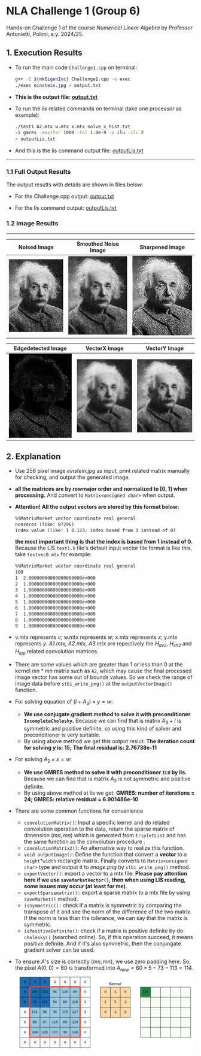# NLA Challenge 1 (Group 6)

Hands-on Challenge 1 of the course _Numerical Linear Algebra_ by Professor Antonietti, Polimi, a.y. 2024/25.

## 1. Execution Results

- To run the main code `Challenge1.cpp` on terminal:

  ```bash
  g++ -I ${mkEigenInc} Challenge1.cpp -o exec
  ./exec einstein.jpg > output.txt
  ```

- **This is the output file: [output.txt](output.txt)**

- To run the lis related commands on terminal (take one processor as example):

  ```bash
  ./test1 A2.mtx w.mtx x.mtx solve_x_hist.txt
  -i gmres -maxiter 1000 -tol 1.0e-9 -p ilu -ilu 2
  > outputLis.txt
  ```

- And this is the lis command output file: [outputLis.txt](outputLis.txt)

---

### 1.1 Full Output Results

The output results with details are shown in files below:

- For the Challenge.cpp output: [output.txt](output.txt)

- For the lis command output: [outputLis.txt](outputLis.txt)

### 1.2 Image Results

---

| Noised Image                            | Smoothed Noise Image                              | Sharpened Image                               |
| --------------------------------------- | ------------------------------------------- | --------------------------------------------- |
| ![Noised Image](output_NoisedImage.png) | ![Smoothed Noise Image](output_SmoothedImage.png) | ![Sharpened Image](output_SharpenedImage.png) |

| Edgedetected Image                                   | VectorX Image                         | VectorY Image                         |
| ---------------------------------------------------- | ------------------------------------- | ------------------------------------- |
| ![Edgedetected Image](output_EdgeDetectionImage.png) | ![output_VectorX](output_VectorX.png) | ![output_VectorY](output_VectorY.png) |

## 2. Explanation

- Use 256 pixel image _einstein.jpg_ as input, print related matrix manually for checking, and output the generated image.

- **all the matrices are by rowmajor order and normalized to $[0,1]$ when processing.** And convert to `Matrix<unsigned char>` when output.

- **Attention! All the output vectors are stored by this format below:**

  ```
  %%MatrixMarket vector coordinate real general
  nonzeros (like: 87296)
  index value (like: 1 0.123; index based from 1 instead of 0)
  ```

  **the most important thing is that the index is based from 1 instead of 0.** Because the LIS `test1.h` file's default input vector file format is like this, take `testvec0.mtx` for example:

  ```
  %%MatrixMarket vector coordinate real general
  100
  1  2.00000000000000000000e+000
  2  1.00000000000000000000e+000
  3  1.00000000000000000000e+000
  4  1.00000000000000000000e+000
  5  1.00000000000000000000e+000
  6  1.00000000000000000000e+000
  7  1.00000000000000000000e+000
  8  1.00000000000000000000e+000
  9  1.00000000000000000000e+000
  ```

- v.mtx represents $v$; w.mtx represents $w$; x.mtx represents $x$; y.mtx represents $y$. _A1.mtx, A2.mtx, A3.mtx_ are repectively the $H_{av2}$, $H_{sh2}$ and $H_{lap}$ related convolution matrices.

- There are some values which are greater than 1 or less than 0 at the kernel $mn*mn$ matrix such as `A2`, which may cause the final processed image vector has some out of bounds values. So we check the range of image data before `stbi_write_png()` at the `outputVectorImage()` function.

- For solving equation of $(I + A_3) \times y = w$:

  - **We use conjugate gradient method to solve it with preconditioner `IncompleteCholesky`.** Because we can find that is matrix $A_3+I$ is symmetric and positive definite, so using this kind of solver and preconditioner is very suitable.
  - By using above method we get this output reslut: **The iteration count for solving y is: 15; The final residual is: 2.76738e-11**

- For solving $A_2 \times x = w$:

  - **We use GMRES method to solve it with preconditioner `ILU` by lis.** Because we can find that is matrix $A_2$ is not symmetric and positive definite.
  - By using above method at lis we get: **GMRES: number of iterations = 24; GMRES: relative residual = 6.901486e-10**

- There are some common functions for convenience

  - `convolutionMatrix()`: Input a specific kernel and do related convolution operation to the data, return the sparse matrix of dimension $(mn,mn)$ which is generated from `tripletList` and has the same function as the convolution procedure .
  - `convolutionMatrix2()`: An alternative way to realize this function.
  - `void outputImage()`: Define the function that convert a **vector** to a `height`\*`width` rectangle matrix. Finally converts to `Matrix<unsigned char>` type and output it to _image.png_ by `stbi_write_png()` method.
  - `exportVector()`: export a vector to a mtx file. **Please pay attention here if we use `saveMarketVector()`, then when using LIS reading, some issues may occur (at least for me)**.
  - `exportSparsematrix():` export a sparse matrix to a mtx file by using `saveMarket()` method.
  - `isSymmetric():` check if a matrix is symmetric by comparing the transpose of it and see the norm of the difference of the two matrix. If the norm is less than the tolerance, we can say that the matrix is symmetric.
  - `isPositiveDefinite()`: check if a matrix is positive definite by do `cholesky()` (searched online). So, if this operation succeed, it means positive definite. And if it's also symmetric, then the conjungate gradient solver can be used.

- To ensure $A$'s size is correctly $(mn,mn)$, we use zero padding here. So, the pixel $A(0,0)=60$ is transformed into $A_{\text{new}}=60*5-73-113=114$.
  ![Example Of Zero Padding](ZeroPadding.png)
